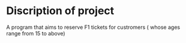 # Discription of project
A program that aims to reserve F1 tickets for custromers ( whose ages range from 15 to above)
